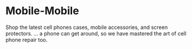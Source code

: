 Mobile-Mobile
=============

Shop the latest cell phones cases, mobile accessories, and screen protectors. ...  a phone can get around, so we have mastered the art of cell phone repair too.
